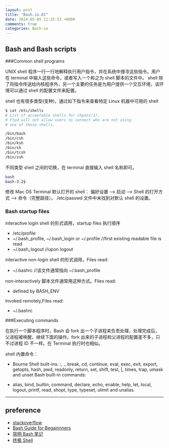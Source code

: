 ```yaml
---
layout: post
title: "Bash.io.01"
date: 2014-05-05 11:25:53 +0800
comments: true
categories: Bash-io
---
```



## Bash and Bash scripts

###Common shell programs

UNIX shell 程序一行一行地解释执行用户指令，并在系统中搜寻这些指令。用户在 terminal 中输入这些命令，或者写入一个称之为 shell 脚本的文件中。 shell 除了将指令传送给内核程序外，另一个主要的任务是为用户提供一个交互环境，该环境可以通过 shell 的配置文件来配置。

shell 也有很多类型(变种)，通过如下指令来查看特定 Linux 机器中可用的 shell
``` sh
$ cat /etc/shells
# List of acceptable shells for chpass(1).
# Ftpd will not allow users to connect who are not using
# one of these shells.

/bin/bash
/bin/csh
/bin/ksh
/bin/sh
/bin/tcsh
/bin/zsh

```
不同类型 shell 之间的切换，在 terminal 直接输入 shell 名称即可。

``` sh
bash
bash-3.2$

```
<div class="alert alert-info">
<p>
    <span class="glyphicon glyphicon-info-sign"></span>
    修改 Mac OS Terminal 默认打开的 shell： 偏好设置 --> 启动 --> Shell 的打开方式 --> 命令（完整路径）。
    /etc/passwd 文件中未找到对默认 shell 的设置。
</div>

### Bash startup files

interactive login shell 的形式调用，startup files 执行顺序

* /etc/profile
* ~/.bash_profile, ~/.bash_login or ~/.profile   //first existing readable file is read
* ~/.bash_logout //upon logout

interactive non-login shell 的形式调用，Files read:

* ~/.bashrc   //该文件通常指向 ~/.bash_profile

non-interactively
脚本文件通常用这种方式。Files read:

* defined by BASH_ENV

Invoked remotely,Files read:

* ~/.bashrc

###Executing commands

在执行一个脚本程序时，Bash 会 fork 出一个子进程来负责处理，处理完成后，父进程被唤醒，继续下面的操作。fork 出来的子进程和父进程的配置差不多，只不过进程 ID 不一样。在 Terminal 执行时也相似。

shell 内置命令：

* Bourne Shell built-ins: :, ., break, cd, continue, eval, exec, exit, export, getopts, hash, pwd, readonly, return, set, shift, test, [, times, trap, umask and unset
Bash built-in commands:

* alias, bind, builtin, command, declare, echo, enable, help, let, local, logout, printf, read, shopt, type, typeset, ulimit and unalias.


------------------------


## preference

* [stackoverflow](http://stackoverflow.com/questions/2979609/is-there-a-good-free-prefrerably-pdf-bash-tutorial-online)
* [Bash Guide for Begainnners](http://tldp.org/LDP/Bash-Beginners-Guide/html/)
* [简明 Bash 笔记](http://fity.info/2014/03/06/easy-bash-note/)
* [终极 Shell](http://macshuo.com/?p=676)
